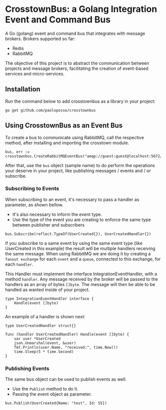 # CrosstownBus: a Golang Integration Event and Command Bus

A Go (golang) event and command bus that integrates with message brokers.
Brokers supported so far:
* Redis
* RabbitMQ

The objective of this project is to abstract the communication between projects and message brokers, facilitating the creation of event-based services and micro-services.

## Installation
Run the command below to add crosstownbus as a library in your project:

```shell
go get github.com/paoloposso/crosstownbus
```

## Using CrosstownBus as an Event Bus

To create a bus to communicate using RabbitMQ, call the respective method, after installing and importing the crosstown module.

```shell
bus, err := crosstownbus.CreateRabbitMQEventBus("amqp://guest:guest@localhost:5672/")
```

After that, use the `bus` object (sample name) to do perform the operations your deserve in your project, like publishing messages / events and / or subscribe.

### Subscribing to Events

When subscribing to an event, it's necessary to pass a handler as parameter, as shown bellow. 
* It's also necessary to inform the event type. 
* Use the type of the event you are creating to enforce the same type between publisher and subscribers 

```shell
bus.Subscribe(reflect.TypeOf(UserCreated{}), UserCreatedHandler{})
```

If you subscribe to a same event by using the same event type (like UserCreated in this example) the result will be multiple handlers receiving the same message.
When using RabbitMQ we are doing it by creating a `fanout exchange` for each `event` and a `queue`, connected to this exchange, for each `handler`.

This Handler must implement the interface IntegrationEventHandler, with a method `handler`.
Any message received by the broker will be passed to the handlers as an array of bytes `[]byte`.
The message will then be able to be handled as wanted inside of your project.
```shell
type IntegrationEventHandler interface {
	Handle(event []byte)
}
```

An example of a handler is shown next:
```shell
type UserCreatedHandler struct{}

func (handler UserCreatedHandler) Handle(event []byte) {
	var user *UserCreated
	json.Unmarshal(event, &user)
	fmt.Println(user.Name, "received:", time.Now())
	time.Sleep(5 * time.Second)
}
```

### Publishing Events
The same bus object can be used to publish events as well. 
* Use the `Publish` method to do it.
* Passing the event object as parameter.

```shell
bus.Publish(UserCreated{Name: "test", Id: 55})
```